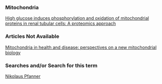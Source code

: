 
### Mitochondria

[High glucose induces phosphorylation and oxidation of mitochondrial proteins in renal tubular cells: A proteomics approach](https://www.ncbi.nlm.nih.gov/pmc/articles/PMC7125224/)

### Articles Not Available

[Mitochondria in health and disease: perspectives on a new mitochondrial biology](https://pubmed.ncbi.nlm.nih.gov/15302203/)

### Searches and/or Search for this term
[Nikolaus Pfanner](https://www.ncbi.nlm.nih.gov/pmc/?term=Nikolaus+Pfanner)
